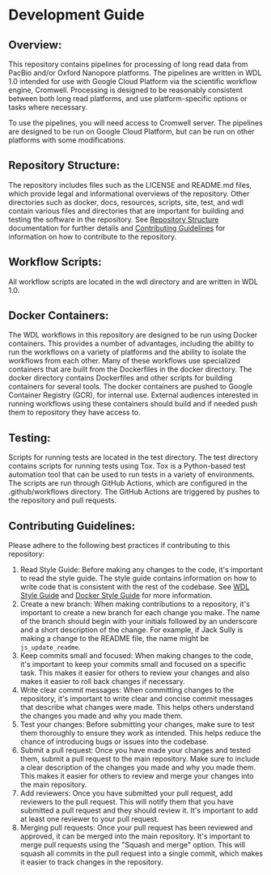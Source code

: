 # Development Guide

## Overview:
This repository contains pipelines for processing of long read data from PacBio and/or 
Oxford Nanopore platforms. The pipelines are written in WDL 1.0 intended for use with 
Google Cloud Platform via the scientific workflow engine, Cromwell. Processing is 
designed to be reasonably consistent between both long read platforms, and use 
platform-specific options or tasks where necessary.

To use the pipelines, you will need access to Cromwell server. The pipelines are 
designed to be run on Google Cloud Platform, but can be run on other platforms with some modifications. 


## Repository Structure:

The repository includes files such as the LICENSE and README.md files, which provide legal and informational 
overviews of the repository. Other directories such as docker, docs, resources, scripts, 
site, test, and wdl contain various files and directories that are important for 
building and testing the software in the repository. 
See [Repository Structure](./repo_structure.md) documentation for further details and [Contributing Guidelines](#contributing-guidelines) for 
information on how to contribute to the repository.

## Workflow Scripts:
All workflow scripts are located in the wdl directory and are written in WDL 1.0.


## Docker Containers:

The WDL workflows in this repository are designed to be run using Docker containers. 
This provides a number of advantages, including the ability to run the workflows on a 
variety of platforms and the ability to isolate the workflows from each other.
Many of these workflows use specialized containers that are built from the Dockerfiles in the 
docker directory. The docker directory contains Dockerfiles and other scripts for 
building containers for several tools. The docker containers are pushed to 
Google Container Registry (GCR), for internal use. External audiences interested in running workflows
using these containers should build and if needed push them to repository they have access to.

## Testing:

Scripts for running tests are located in the test directory. The test directory contains
scripts for running tests using Tox. Tox is a Python-based test automation tool that 
can be used to run tests in a variety of environments. The scripts are run through
GitHub Actions, which are configured in the .github/workflows directory. The GitHub Actions
are triggered by pushes to the repository and pull requests. 

## Contributing Guidelines:

Please adhere to the following best practices if contributing to this repository:

1. Read Style Guide: Before making any changes to the code, it's important to read the style guide. The style guide contains information on how to write code that is consistent with the rest of the codebase. See [WDL Style Guide](./wdl_style_guide.md) and [Docker Style Guide](./docker_style_guide.md) for more information.
2. Create a new branch: When making contributions to a repository, it's important to create a new branch for each change you make. The name of the branch should begin with your initials followed by an underscore and a short description of the change. For example, if Jack Sully is making a change to the README file, the name might be `js_update_readme`.
3. Keep commits small and focused: When making changes to the code, it's important to keep your commits small and focused on a specific task. This makes it easier for others to review your changes and also makes it easier to roll back changes if necessary.
4. Write clear commit messages: When committing changes to the repository, it's important to write clear and concise commit messages that describe what changes were made. This helps others understand the changes you made and why you made them.
5. Test your changes: Before submitting your changes, make sure to test them thoroughly to ensure they work as intended. This helps reduce the chance of introducing bugs or issues into the codebase.
6. Submit a pull request: Once you have made your changes and tested them, submit a pull request to the main repository. Make sure to include a clear description of the changes you made and why you made them. This makes it easier for others to review and merge your changes into the main repository.
7. Add reviewers: Once you have submitted your pull request, add reviewers to the pull request. This will notify them that you have submitted a pull request and they should review it. It's important to add at least one reviewer to your pull request.
8. Merging pull requests: Once your pull request has been reviewed and approved, it can be merged into the main repository. It's important to merge pull requests using the "Squash and merge" option. This will squash all commits in the pull request into a single commit, which makes it easier to track changes in the repository.

